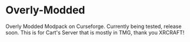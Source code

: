 # Overly-Modded
Overly Modded Modpack on Curseforge. Currently being tested, release soon.
This is for Cart's Server that is mostly in TMG, thank you XRCRAFT!

